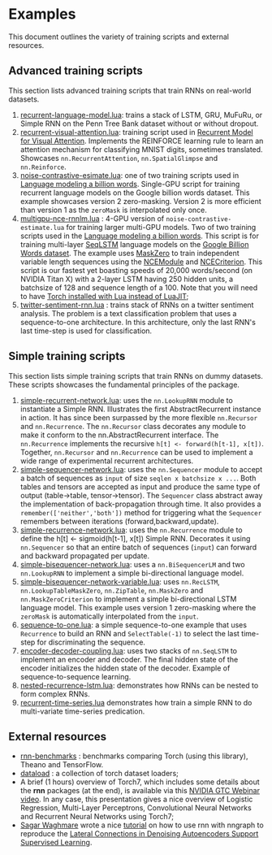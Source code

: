 # Examples

This document outlines the variety of training scripts and external resources.

## Advanced training scripts

This section lists advanced training scripts that train RNNs on real-world datasets.
 1. [recurrent-language-model.lua](recurrent-language-model.lua): trains a stack of LSTM, GRU, MuFuRu, or Simple RNN on the Penn Tree Bank dataset without or without dropout.
 2. [recurrent-visual-attention.lua](recurrent-visual-attention.lua): training script used in [Recurrent Model for Visual Attention](http://torch.ch/blog/2015/09/21/rmva.html). Implements the REINFORCE learning rule to learn an attention mechanism for classifying MNIST digits, sometimes translated. Showcases `nn.RecurrentAttention`, `nn.SpatialGlimpse` and `nn.Reinforce`.
 3. [noise-contrastive-esimate.lua](noise-contrastive-estimate.lua): one of two training scripts used in [Language modeling a billion words](http://torch.ch/blog/2016/07/25/nce.html). Single-GPU script for training recurrent language models on the Google billion words dataset. This example showcases version 2 zero-masking. Version 2 is more efficient than version 1 as the `zeroMask` is interpolated only once.
 4. [multigpu-nce-rnnlm.lua](multigpu-nce-rnnlm.lua) : 4-GPU version of `noise-contrastive-estimate.lua` for training larger multi-GPU models. Two of two training scripts used in the [Language modeling a billion words](http://torch.ch/blog/2016/07/25/nce.html). This script is for training multi-layer [SeqLSTM](/README.md#rnn.SeqLSTM) language models on the [Google Billion Words dataset](https://github.com/Element-Research/dataload#dl.loadGBW). The example uses [MaskZero](/README.md#rnn.MaskZero) to train independent variable length sequences using the [NCEModule](/README.md#nn.NCEModule) and [NCECriterion](/README.md#nn.NCECriterion). This script is our fastest yet boasting speeds of 20,000 words/second (on NVIDIA Titan X) with a 2-layer LSTM having 250 hidden units, a batchsize of 128 and sequence length of a 100. Note that you will need to have [Torch installed with Lua instead of LuaJIT](http://torch.ch/docs/getting-started.html#_);
 5. [twitter-sentiment-rnn.lua](twitter-sentiment-rnn.lua) : trains stack of RNNs on a twitter sentiment analysis. The problem is a text classification problem that uses a sequence-to-one architecture. In this architecture, only the last RNN's last time-step is used for classification.

## Simple training scripts

This section lists simple training scripts that train RNNs on dummy datasets.
These scripts showcases the fundamental principles of the package.
 1. [simple-recurrent-network.lua](simple-recurrent-network.lua): uses the `nn.LookupRNN` module to instantiate a Simple RNN. Illustrates the first AbstractRecurrent instance in action. It has since been surpassed by the more flexible `nn.Recursor` and `nn.Recurrence`. The `nn.Recursor` class decorates any module to make it conform to the nn.AbstractRecurrent interface. The `nn.Recurrence` implements the recursive `h[t] <- forward(h[t-1], x[t])`. Together, `nn.Recursor` and `nn.Recurrence` can be used to implement a wide range of experimental recurrent architectures.
 2. [simple-sequencer-network.lua](simple-sequencer-network.lua): uses the `nn.Sequencer` module to accept a batch of sequences as `input` of size `seqlen x batchsize x ...`. Both tables and tensors are accepted as input and produce the same type of output (table->table, tensor->tensor). The `Sequencer` class abstract away the implementation of back-propagation through time. It also provides a `remember(['neither','both'])` method for triggering what the `Sequencer` remembers between iterations (forward,backward,update).
 3. [simple-recurrence-network.lua](simple-recurrence-network.lua): uses the `nn.Recurrence` module to define the h[t] <- sigmoid(h[t-1], x[t]) Simple RNN. Decorates it using `nn.Sequencer` so that an entire batch of sequences (`input`) can forward and backward propagated per update.
 4. [simple-bisequencer-network.lua](simple-bisequencer-network.lua): uses a `nn.BiSequencerLM` and two `nn.LookupRNN` to implement a simple bi-directional language model.
 5. [simple-bisequencer-network-variable.lua](simple-bisequencer-network-variable.lua): uses `nn.RecLSTM`, `nn.LookupTableMaskZero`, `nn.ZipTable`, `nn.MaskZero` and `nn.MaskZeroCriterion` to implement a simple bi-directional LSTM language model. This example uses version 1 zero-masking where the `zeroMask` is automatically interpolated from the `input`.
 6. [sequence-to-one.lua](sequence-to-one.lua): a simple sequence-to-one example that uses `Recurrence` to build an RNN and `SelectTable(-1)` to select the last time-step for discriminating the sequence.
 7. [encoder-decoder-coupling.lua](encoder-decoder-coupling.lua): uses two stacks of `nn.SeqLSTM` to implement an encoder and decoder. The final hidden state of the encoder initializes the hidden state of the decoder. Example of sequence-to-sequence learning.
 8. [nested-recurrence-lstm.lua](nested-recurrence-lstm.lua): demonstrates how RNNs can be nested to form complex RNNs.
 9. [recurrent-time-series.lua](recurrent-time-series.lua) demonstrates how train a simple RNN to do multi-variate time-series predication.

 ## External resources

  * [rnn-benchmarks](https://github.com/glample/rnn-benchmarks) : benchmarks comparing Torch (using this library), Theano and TensorFlow.
  * [dataload](https://github.com/Element-Research/dataload) : a collection of torch dataset loaders;
  * A brief (1 hours) overview of Torch7, which includes some details about the __rnn__ packages (at the end), is available via this [NVIDIA GTC Webinar video](http://on-demand.gputechconf.com/gtc/2015/webinar/torch7-applied-deep-learning-for-vision-natural-language.mp4). In any case, this presentation gives a nice overview of Logistic Regression, Multi-Layer Perceptrons, Convolutional Neural Networks and Recurrent Neural Networks using Torch7;
  * [Sagar Waghmare](https://github.com/sagarwaghmare69) wrote a nice [tutorial](tutorials/ladder.md) on how to use rnn with nngraph to reproduce the [Lateral Connections in Denoising Autoencoders Support Supervised Learning](http://arxiv.org/pdf/1504.08215.pdf).
